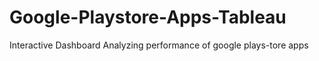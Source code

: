 # Google-Playstore-Apps-Tableau
Interactive Dashboard Analyzing performance of google plays-tore apps 
